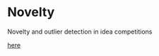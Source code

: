 # Novelty
Novelty and outlier detection in idea competitions


[here](https://github.com/ThomasStroehle/Novelty/blob/main/novelty.ipynb)
